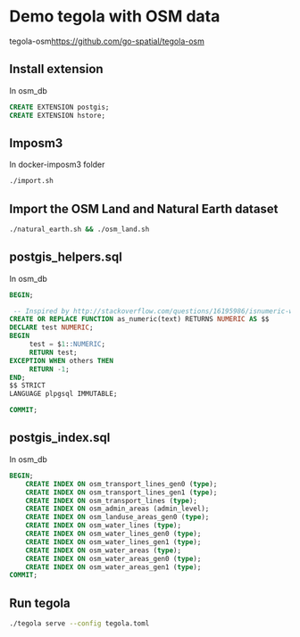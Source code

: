 # Demo tegola with OSM data

tegola-osm<https://github.com/go-spatial/tegola-osm>

## Install extension

In osm_db
```sql
CREATE EXTENSION postgis;
CREATE EXTENSION hstore;
```

## Imposm3

In docker-imposm3  folder

```bash
./import.sh  
```


## Import the OSM Land and Natural Earth dataset

```bash
./natural_earth.sh && ./osm_land.sh
```

## postgis_helpers.sql

In osm_db
```sql
BEGIN;

 -- Inspired by http://stackoverflow.com/questions/16195986/isnumeric-with-postgresql/16206123#16206123
CREATE OR REPLACE FUNCTION as_numeric(text) RETURNS NUMERIC AS $$
DECLARE test NUMERIC;
BEGIN
     test = $1::NUMERIC;
     RETURN test;
EXCEPTION WHEN others THEN
     RETURN -1;
END;
$$ STRICT
LANGUAGE plpgsql IMMUTABLE;

COMMIT;
```

## postgis_index.sql

In osm_db
```sql
BEGIN;
	CREATE INDEX ON osm_transport_lines_gen0 (type);
	CREATE INDEX ON osm_transport_lines_gen1 (type);
	CREATE INDEX ON osm_transport_lines (type);
	CREATE INDEX ON osm_admin_areas (admin_level);
	CREATE INDEX ON osm_landuse_areas_gen0 (type);
	CREATE INDEX ON osm_water_lines (type);
	CREATE INDEX ON osm_water_lines_gen0 (type);
	CREATE INDEX ON osm_water_lines_gen1 (type);
	CREATE INDEX ON osm_water_areas (type);
	CREATE INDEX ON osm_water_areas_gen0 (type);	
	CREATE INDEX ON osm_water_areas_gen1 (type);
COMMIT;
```

## Run tegola

```bash
./tegola serve --config tegola.toml
```
